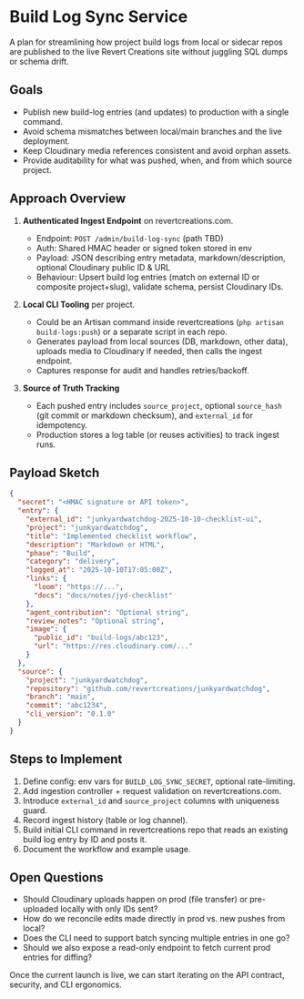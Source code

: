 # Build Log Sync Service

A plan for streamlining how project build logs from local or sidecar repos are published to the live Revert Creations site without juggling SQL dumps or schema drift.

## Goals

- Publish new build-log entries (and updates) to production with a single command.
- Avoid schema mismatches between local/main branches and the live deployment.
- Keep Cloudinary media references consistent and avoid orphan assets.
- Provide auditability for what was pushed, when, and from which source project.

## Approach Overview

1. **Authenticated Ingest Endpoint** on revertcreations.com.
   - Endpoint: `POST /admin/build-log-sync` (path TBD)
   - Auth: Shared HMAC header or signed token stored in env
   - Payload: JSON describing entry metadata, markdown/description, optional Cloudinary public ID & URL
   - Behaviour: Upsert build log entries (match on external ID or composite project+slug), validate schema, persist Cloudinary IDs.

2. **Local CLI Tooling** per project.
   - Could be an Artisan command inside revertcreations (`php artisan build-logs:push`) or a separate script in each repo.
   - Generates payload from local sources (DB, markdown, other data), uploads media to Cloudinary if needed, then calls the ingest endpoint.
   - Captures response for audit and handles retries/backoff.

3. **Source of Truth Tracking**
   - Each pushed entry includes `source_project`, optional `source_hash` (git commit or markdown checksum), and `external_id` for idempotency.
   - Production stores a log table (or reuses activities) to track ingest runs.

## Payload Sketch

```json
{
  "secret": "<HMAC signature or API token>",
  "entry": {
    "external_id": "junkyardwatchdog-2025-10-10-checklist-ui",
    "project": "junkyardwatchdog",
    "title": "Implemented checklist workflow",
    "description": "Markdown or HTML",
    "phase": "Build",
    "category": "delivery",
    "logged_at": "2025-10-10T17:05:00Z",
    "links": {
      "loom": "https://...",
      "docs": "docs/notes/jyd-checklist"
    },
    "agent_contribution": "Optional string",
    "review_notes": "Optional string",
    "image": {
      "public_id": "build-logs/abc123",
      "url": "https://res.cloudinary.com/..."
    }
  },
  "source": {
    "project": "junkyardwatchdog",
    "repository": "github.com/revertcreations/junkyardwatchdog",
    "branch": "main",
    "commit": "abc1234",
    "cli_version": "0.1.0"
  }
}
```

## Steps to Implement

1. Define config: env vars for `BUILD_LOG_SYNC_SECRET`, optional rate-limiting.
2. Add ingestion controller + request validation on revertcreations.com.
3. Introduce `external_id` and `source_project` columns with uniqueness guard.
4. Record ingest history (table or log channel).
5. Build initial CLI command in revertcreations repo that reads an existing build log entry by ID and posts it.
6. Document the workflow and example usage.

## Open Questions

- Should Cloudinary uploads happen on prod (file transfer) or pre-uploaded locally with only IDs sent?
- How do we reconcile edits made directly in prod vs. new pushes from local?
- Does the CLI need to support batch syncing multiple entries in one go?
- Should we also expose a read-only endpoint to fetch current prod entries for diffing?

Once the current launch is live, we can start iterating on the API contract, security, and CLI ergonomics.
